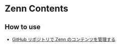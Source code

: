 # Zenn Contents

## How to use

- [GitHub リポジトリで Zenn のコンテンツを管理する](https://zenn.dev/zenn/articles/connect-to-github)
